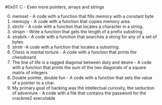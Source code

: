 #0x07. C - Even more pointers, arrays and strings

0. memset - A code with  a function that fills memory with a constant byte
1. memcpy - A code with  a function that copies memory area.
2. strchr - A code with a function that locates a character in a string.
3. strspn - Write a function that gets the length of a prefix substring.
4. strpbrk - A code with a function that searches a string for any of a set of bytes
5. strstr -A code with a function that locates a substring.
6. Chess is mental torture - A code with a function that prints the chessboard.
7. The line of life is a ragged diagonal between duty and desire - A code with a function that prints the sum of the two diagonals of a square matrix of integers
8. Double pointer, double fun - A code with a function that sets the value of a pointer to a char.
9. My primary goal of hacking was the intellectual curiosity, the seduction of adventure - A code with a file that contains the password for the crackme2 executable
